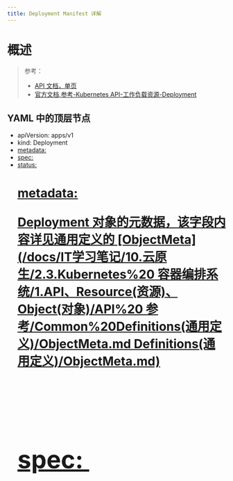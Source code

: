 ```yaml
---
title: Deployment Manifest 详解
---
```


# 概述

> 参考：
> - [API 文档，单页](https://kubernetes.io/docs/reference/generated/kubernetes-api/v1.21/#deployment-v1-apps)
> - [官方文档,参考-Kubernetes API-工作负载资源-Deployment](https://kubernetes.io/docs/reference/kubernetes-api/workload-resources/deployment-v1/)

## YAML 中的顶层节点

- apiVersion: apps/v1
- kind: Deployment
- [metadata: <Object>](#d12d7d74)
- [spec: <Object>](#5xtmr)
- [status: <Object>](#Sbe0x)

# metadata: <Object>

Deployment 对象的元数据，该字段内容详见通用定义的 [ObjectMeta](/docs/IT学习笔记/10.云原生/2.3.Kubernetes%20 容器编排系统/1.API、Resource(资源)、Object(对象)/API%20 参考/Common%20Definitions(通用定义)/ObjectMeta.md Definitions(通用定义)/ObjectMeta.md)

# spec: <Object>

spec 用来描述一个 Deployment 应该具有的属性。也就是用来定义 Deployment 的行为规范。一共分为如下几类

- 描述 Deployment 类型的控制器的行为
- 描述 Deployment 控制器所关联的 Pod 的属性。

## 控制器行为

**minReadySeconds: <INT>** # 新创建的 Pod 在启动后，经过 minReadySeconds 秒后一直没有崩溃，之后，将该 Pod 视为可用。`默认值：0`。
默认值 0 表示 Pod 准备就绪后即被视为可用。&#x20;
**progressDeadlineSeconds: <INT>** # 本 Deployment 对象被视为失败之前的等待时间，单位 秒。`默认值：600`
**replicas: <INT>** # 该控制器运行的 Pod 数量，`默认值：1`。
**revisionHistoryLimit: <INT> **# 可以保留的允许回滚的旧 ReplicaSet 对象的数量。`默认值：10`。控制器的历史可以通过 `kubectl rollout` 命令控制
**selector: <Object> # 必须的。**Pod 的标签选择器，根据标签匹配要控制的 Pod。必须与 `template.metadata.labels` 的内容匹配。

- 该字段内容详见通用定义的[ LabelSelector](/docs/IT学习笔记/10.云原生/2.3.Kubernetes%20 容器编排系统/1.API、Resource(资源)、Object(对象)/API%20 参考/Common%20Definitions(通用定义)/LabelSelector%20 详解.md Definitions(通用定义)/LabelSelector 详解.md)。

**strategy: <Ojbect>** # 定义用一个新的 pod 代替现有 pod 的部署策略(更新 pod 的策略)

- **rollingUpdate: <Object>** # 当更新策略为 rollingUpdate 时，需要配置滚动更新的参数
  - **maxSurge: <STRING> **# 设定在更新时最大可用的 Pod 数，就是先添加几个新的 Pod 再删除老的
  - **maxUnavailable: <STRING> **# 设定在更新时最大不可用的 Pod 数
- **type: <STRING>Recreate|RollingUpdate** # 指定更新策略的类型，Recreate(重新创建) 与 RollingUpdate(滚动更新)。`默认值：RollingUpdate`
  - Recreate 是删除一个创建一个

## Pod 属性

**template: <Ojbect> # 必须的**。定义 Pod 的模板,使用 Pod 类型的 metadata 和 spec 字段。

- **metadata:** #与 pod 资源定义的内容基本一致
  - ...
- **spec:** #与 pod 资源定义的内容基本一致
  - ...

# status: <Object>

# Manifests 样例

```yaml
apiVersion: apps/v1
kind: Deployment
metadata:
  name: myapp
  labels:
    name: myapp
spec:
  replicas: 1
  selector:
    matchLabels:
      name: myapp
  template:
    metadata:
      name: myapp
      labels:
        name: myapp
    spec:
      containers:
        - name: myapp
          image: lchdzh/network-test
```
